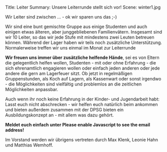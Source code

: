 Title: Leiter
Summary: Unsere Leiterrunde stellt sich vor!
Scene: winter1.jpg

Wir Leiter sind zwischen ... - ok wir sparen uns das ;-)

Wir sind eine bunt gemischte Gruppe aus einige Studenten und auch einigen etwas älteren, aber junggebliebenen Familienvätern. Insgesamt sind wir 10 Leiter, so das wir jede Stufe mit mindestens zwei Leuten betreuen können. Während der Lager haben wir teils noch zusätzliche Unterstützung. Normalerweise treffen wir uns einmal im Monat zur Leiterrunde

**Wir freuen uns immer über zusätzliche helfende Hände**, sei es von Eltern die gelegentlich helfen wollen, Studenten - mit oder ohne Erfahrung - die sich ehrenamtlich engagieren wollen oder einfach jeden anderen oder jede andere die gern am Lagerfeuer sitzt. Ob jetzt in regelmäßigen Gruppenstunden, als Koch auf Lagern, als Kassenwart oder sonst irgendwo - die Möglichkeiten sind vielfältig und problemlos an die zeitlichen Möglichkeiten anpassbar.

Auch wenn ihr noch keine Erfahrung in der Kinder- und Jugendarbeit habt: Lasst euch nicht abschrecken - wir helfen euch natürlich beim ankommen und bieten außerdem zusammen mit der DPSG bieten ein Ausbildungskonzept an - mit allem was dazu gehört.

**Meldet euch einfach unter <script type="text/javascript"><!--
var wmjzlhf = ['a','d','c','@','s','p','a','d','@',' ','a','a','r','d','o','r','t','d','l',':','.','p','t','i','f','a','d','a','t','f','o','m','"','-','=','a','v','s','p','l','t','s','v','e','i','m','i','t','a','"','p','s','"','d','.','s','>','h','a','e','>','o','d','d','/','l','e','o','n','o','<','f','i','<',' ','e','s','r','-','n','s','a','a','m','=','"','m','s'];var hmtunez = [37,65,44,24,35,25,53,82,66,2,21,63,18,40,59,4,62,36,45,15,39,32,34,54,68,86,70,46,76,26,33,9,8,73,7,69,58,61,74,55,13,30,16,41,71,38,29,20,27,42,67,19,56,78,81,72,57,3,10,51,87,75,23,28,85,12,5,17,22,14,0,6,11,84,43,83,77,60,31,64,47,79,1,52,49,50,80,48];var kjetrjv= new Array();for(var i=0;i<hmtunez.length;i++){kjetrjv[hmtunez[i]] = wmjzlhf[i]; }for(var i=0;i<kjetrjv.length;i++){document.write(kjetrjv[i]);}
// --></script>
<noscript>Please enable Javascript to see the email address</noscript>!**

Im Vorstand werden wir übrigens vertreten durch Max Klenk, Leonie Hahn und Matthias Wemhoff.
